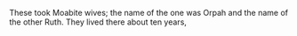 These took Moabite wives; the name of the one was Orpah and the name of the other Ruth. They lived there about ten years,
